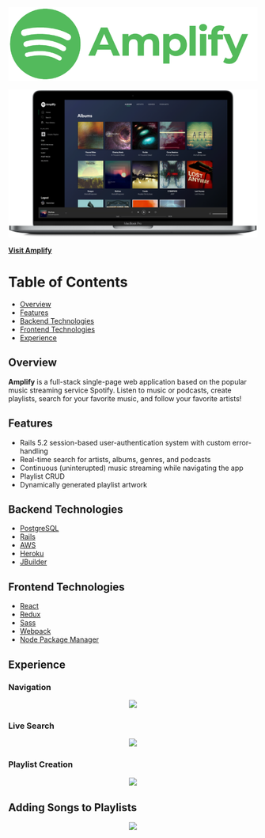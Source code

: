 <p align="center">
<img src="https://github.com/SkiesXR/Amplify/blob/master/public/Amplify_Green_Transparent%20-%20800x237.png"></img>
<p/>
</p>
<img src="https://github.com/SkiesXR/Amplify/blob/master/public/ProductShot---MacBookPro---Albums---3800x2260.png"></img>

<a href="http://amplifypk.herokuapp.com/"><strong>Visit Amplify</strong></a>

# Table of Contents
- <a href="#overview">Overview</a>
- <a href="#features">Features</a>
- <a href="#backend">Backend Technologies</a>
- <a href="#frontend">Frontend Technologies</a>
- <a href="#experience">Experience</a>

## Overview <span id="overview"></span>

<strong>Amplify</strong> is a full-stack single-page web application based on the popular music streaming service Spotify. Listen to music or podcasts, create playlists, search for your favorite music, and follow your favorite artists! 

## Features <span id="features"></span>

* Rails 5.2 session-based user-authentication system with custom error-handling
* Real-time search for artists, albums, genres, and podcasts
* Continuous (uninterupted) music streaming while navigating the app
* Playlist CRUD
* Dynamically generated playlist artwork

## Backend Technologies <span id="backend"></span>

- <a href="https://postgresql.org/" target="_blank">PostgreSQL </a>
- <a href="https://rubyonrails.org/" target="_blank">Rails</a>
- <a href="https://aws.amazon.com//" target="_blank">AWS</a>
- <a href="https://heroku.com/" target="_blank">Heroku</a>
- <a href="https://github.com/rails/jbuilder" target="_blank">JBuilder</a>

## Frontend Technologies <span id="frontend"></span>

- <a href="https://reactjs.org/" target="_blank">React</a>
- <a href="https://redux.js.org/" target="_blank">Redux</a>
- <a href="https://sass-lang.com/" target="_blank">Sass</a>
- <a href="https://webpack.js.org/" target="_blank">Webpack</a>
- <a href="https://www.npmjs.com/" target="_blank">Node Package Manager</a>

## Experience <span id="experience"></span>
### Navigation
<p align="center">
<img src="https://github.com/SkiesXR/Amplify/blob/master/public/Amplify---Navigation.gif"></img>
</p>

### Live Search
<p align="center">
<img src="https://github.com/SkiesXR/Amplify/blob/master/public/Amplify---SearchAndPlay.gif"></img>
</p>

### Playlist Creation
<p align="center">
<img src="https://github.com/SkiesXR/Amplify/blob/master/public/Amplify---PlaylistCreation.gif"></img>
</p>

## Adding Songs to Playlists
<p align="center">
<img src="https://github.com/SkiesXR/Amplify/blob/master/public/Amplify---AddSongToPlaylist.gif"></img>
</p>
